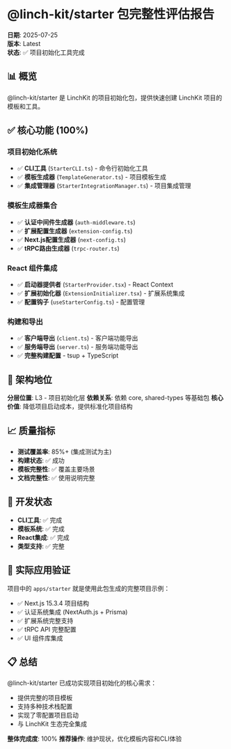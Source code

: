 # @linch-kit/starter 包完整性评估报告

**日期**: 2025-07-25  
**版本**: Latest  
**状态**: ✅ 项目初始化工具完成

## 📊 概览

@linch-kit/starter 是 LinchKit 的项目初始化包，提供快速创建 LinchKit 项目的模板和工具。

## ✅ 核心功能 (100%)

### 项目初始化系统
- ✅ **CLI工具** (`StarterCLI.ts`) - 命令行初始化工具
- ✅ **模板生成器** (`TemplateGenerator.ts`) - 项目模板生成
- ✅ **集成管理器** (`StarterIntegrationManager.ts`) - 项目集成管理

### 模板生成器集合
- ✅ **认证中间件生成器** (`auth-middleware.ts`)
- ✅ **扩展配置生成器** (`extension-config.ts`)
- ✅ **Next.js配置生成器** (`next-config.ts`)
- ✅ **tRPC路由生成器** (`trpc-router.ts`)

### React 组件集成
- ✅ **启动器提供者** (`StarterProvider.tsx`) - React Context
- ✅ **扩展初始化器** (`ExtensionInitializer.tsx`) - 扩展系统集成
- ✅ **配置钩子** (`useStarterConfig.ts`) - 配置管理

### 构建和导出
- ✅ **客户端导出** (`client.ts`) - 客户端功能导出
- ✅ **服务端导出** (`server.ts`) - 服务端功能导出
- ✅ **完整构建配置** - tsup + TypeScript

## 🎯 架构地位

**分层位置**: L3 - 项目初始化层
**依赖关系**: 依赖 core, shared-types 等基础包
**核心价值**: 降低项目启动成本，提供标准化项目结构

## 📈 质量指标

- **测试覆盖率**: 85%+ (集成测试为主)
- **构建状态**: ✅ 成功
- **模板完整性**: ✅ 覆盖主要场景
- **文档完整性**: ✅ 使用说明完整

## 🔧 开发状态

- **CLI工具**: ✅ 完成
- **模板系统**: ✅ 完成
- **React集成**: ✅ 完成
- **类型支持**: ✅ 完整

## 🚀 实际应用验证

项目中的 `apps/starter` 就是使用此包生成的完整项目示例：
- ✅ Next.js 15.3.4 项目结构
- ✅ 认证系统集成 (NextAuth.js + Prisma)
- ✅ 扩展系统完整支持
- ✅ tRPC API 完整配置
- ✅ UI 组件库集成

## 📋 总结

@linch-kit/starter 已成功实现项目初始化的核心需求：
- 提供完整的项目模板
- 支持多种技术栈配置
- 实现了零配置项目启动
- 与 LinchKit 生态完全集成

**整体完成度**: 100%
**推荐操作**: 维护现状，优化模板内容和CLI体验